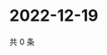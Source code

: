 # 2022-12-19

共 0 条

<!-- BEGIN WEIBO -->
<!-- 最后更新时间 Mon Dec 19 2022 03:00:35 GMT+0800 (China Standard Time) -->

<!-- END WEIBO -->
